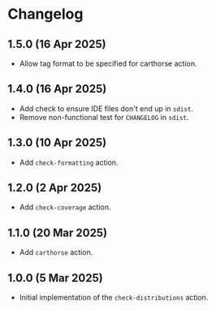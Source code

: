 # Changelog

## 1.5.0 (16 Apr 2025)

- Allow tag format to be specified for carthorse action.

## 1.4.0 (16 Apr 2025)

- Add check to ensure IDE files don't end up in `sdist`.
- Remove non-functional test for `CHANGELOG` in `sdist`.

## 1.3.0 (10 Apr 2025)

- Add `check-formatting` action.

## 1.2.0 (2 Apr 2025)

- Add `check-coverage` action.

## 1.1.0 (20 Mar 2025)

- Add `carthorse` action.

## 1.0.0 (5 Mar 2025)

- Initial implementation of the `check-distributions` action.
